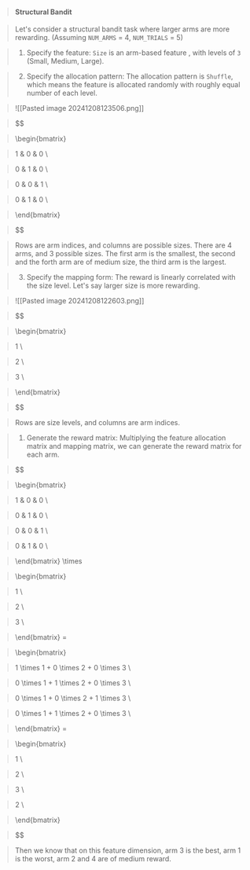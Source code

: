 > #### Structural Bandit

> Let's consider a structural bandit task where larger arms are more rewarding. (Assuming `NUM_ARMS` = 4, `NUM_TRIALS` = 5)

> 1. Specify the feature: `Size` is an arm-based feature , with levels of `3` (Small, Medium, Large).

> 2. Specify the allocation pattern: The allocation pattern is `Shuffle`, which means the feature is allocated randomly with roughly equal number of each level.

> ![[Pasted image 20241208123506.png]]

> $$

> \begin{bmatrix}

> 1 & 0 & 0 \\

> 0 & 1 & 0 \\

> 0 & 0 & 1 \\

> 0 & 1 & 0 \\

> \end{bmatrix}

> $$

> Rows are arm indices, and columns are possible sizes. There are 4 arms, and 3 possible sizes. The first arm is the smallest, the second and the forth arm are of medium size, the third arm is the largest.

> 3. Specify the mapping form: The reward is linearly correlated with the size level. Let's say larger size is more rewarding.

> ![[Pasted image 20241208122603.png]]

> $$

> \begin{bmatrix}

> 1 \\

> 2 \\

> 3 \\

> \end{bmatrix}

> $$

> Rows are size levels, and columns are arm indices.

> 1. Generate the reward matrix: Multiplying the feature allocation matrix and mapping matrix, we can generate the reward matrix for each arm.

> $$

> \begin{bmatrix}

> 1 & 0 & 0 \\

> 0 & 1 & 0 \\

> 0 & 0 & 1 \\

> 0 & 1 & 0 \\

> \end{bmatrix} \times

> \begin{bmatrix}

> 1 \\

> 2 \\

> 3 \\

> \end{bmatrix} =

> \begin{bmatrix}

> 1 \times 1 + 0 \times 2 + 0 \times 3 \\

> 0 \times 1 + 1 \times 2 + 0 \times 3 \\

> 0 \times 1 + 0 \times 2 + 1 \times 3 \\

> 0 \times 1 + 1 \times 2 + 0 \times 3 \\

> \end{bmatrix} =

> \begin{bmatrix}

> 1 \\

> 2 \\

> 3 \\

> 2 \\

> \end{bmatrix}

> $$

> Then we know that on this feature dimension, arm 3 is the best, arm 1 is the worst, arm 2 and 4 are of medium reward.